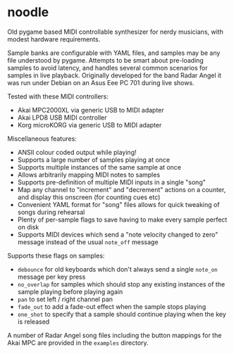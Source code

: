 # noodle
Old pygame based MIDI controllable synthesizer for nerdy musicians, with modest hardware requirements.

Sample banks are configurable with YAML files, and samples may be any file understood by pygame. Attempts to be smart about pre-loading samples to avoid latency, and handles several common scenarios for samples in live playback.
Originally developed for the band Radar Angel it was run under Debian on an Asus Eee PC 701 during live shows.

Tested with these MIDI controllers:

* Akai MPC2000XL via generic USB to MIDI adapter
* Akai LPD8 USB MIDI controller
* Korg microKORG via generic USB to MIDI adapter

Miscellaneous features:

* ANSII colour coded output while playing!
* Supports a large number of samples playing at once
* Supports multiple instances of the same sample at once
* Allows arbitrarily mapping MIDI notes to samples
* Supports pre-definition of multiple MIDI inputs in a single "song"
* Map any channel to "increment" and "decrement" actions on a counter, and display this onscreen (for counting cues etc)
* Convenient YAML format for "song" files allows for quick tweaking of songs during rehearsal
* Plenty of per-sample flags to save having to make every sample perfect on disk
* Supports MIDI devices which send a "note velocity changed to zero" message instead of the usual `note_off` message

Supports these flags on samples:

* `debounce` for old keyboards which don't always send a single `note_on` message per key press
* `no_overlap` for samples which should stop any existing instances of the sample playing before playing again
* `pan` to set left / right channel pan
* `fade_out` to add a fade-out effect when the sample stops playing
* `one_shot` to specify that a sample should continue playing when the key is released

A number of Radar Angel song files including the button mappings for the Akai MPC are provided in the `examples` directory.

